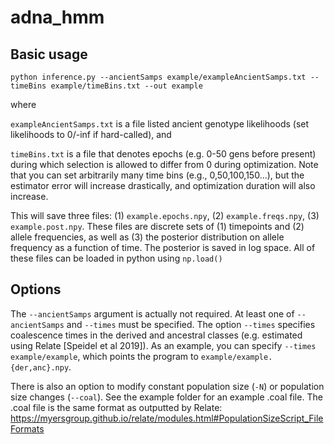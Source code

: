 # adna_hmm

## Basic usage

`
python inference.py --ancientSamps example/exampleAncientSamps.txt --timeBins example/timeBins.txt --out example
`

where 

`exampleAncientSamps.txt` is a file listed ancient genotype likelihoods (set likelihoods to 0/-inf if hard-called), and

`timeBins.txt` is a file that denotes epochs (e.g. 0-50 gens before present) during which selection is allowed to differ from 0 during optimization. Note that you can set arbitrarily many time bins (e.g., 0,50,100,150...), but the estimator error will increase drastically, and optimization duration will also increase.

This will save three files: (1) `example.epochs.npy`, (2) `example.freqs.npy`, (3) `example.post.npy`. These files are discrete sets of (1) timepoints and (2) allele frequencies, as well as (3) the posterior distribution on allele frequency as a function of time. The posterior is saved in log space. All of these files can be loaded in python using `np.load()`

## Options

The `--ancientSamps` argument is actually not required. At least one of `--ancientSamps` and `--times` must be specified. The option `--times` specifies coalescence times in the derived and ancestral classes (e.g. estimated using Relate [Speidel et al 2019]). As an example, you can specify `--times example/example`, which points the program to `example/example.{der,anc}.npy`.

There is also an option to modify constant population size (`-N`) or population size changes (`--coal`). See the example folder for an example .coal file. The .coal file is the same format as outputted by Relate: https://myersgroup.github.io/relate/modules.html#PopulationSizeScript_FileFormats
